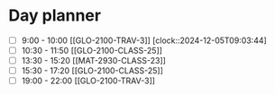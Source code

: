 # Day planner

- [ ] 9:00 - 10:00 [[GLO-2100-TRAV-3]]
      [clock::2024-12-05T09:03:44]
- [ ] 10:30 - 11:50 [[GLO-2100-CLASS-25]]
- [ ] 13:30 - 15:20 [[MAT-2930-CLASS-23]]
- [ ] 15:30 - 17:20 [[GLO-2100-CLASS-25]]
- [ ] 19:00 - 22:00 [[GLO-2100-TRAV-3]]
